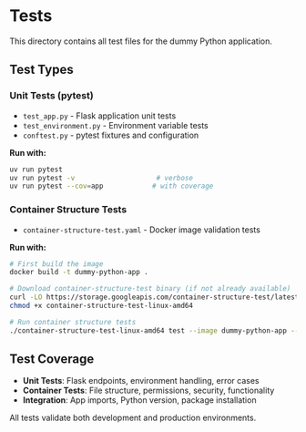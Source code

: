 # Tests

This directory contains all test files for the dummy Python application.

## Test Types

### Unit Tests (pytest)
- `test_app.py` - Flask application unit tests
- `test_environment.py` - Environment variable tests
- `conftest.py` - pytest fixtures and configuration

**Run with:**
```bash
uv run pytest
uv run pytest -v                    # verbose
uv run pytest --cov=app            # with coverage
```

### Container Structure Tests
- `container-structure-test.yaml` - Docker image validation tests

**Run with:**
```bash
# First build the image
docker build -t dummy-python-app .

# Download container-structure-test binary (if not already available)
curl -LO https://storage.googleapis.com/container-structure-test/latest/container-structure-test-linux-amd64
chmod +x container-structure-test-linux-amd64

# Run container structure tests
./container-structure-test-linux-amd64 test --image dummy-python-app --config tests/container-structure-test.yaml
```

## Test Coverage

- **Unit Tests**: Flask endpoints, environment handling, error cases
- **Container Tests**: File structure, permissions, security, functionality
- **Integration**: App imports, Python version, package installation

All tests validate both development and production environments.
